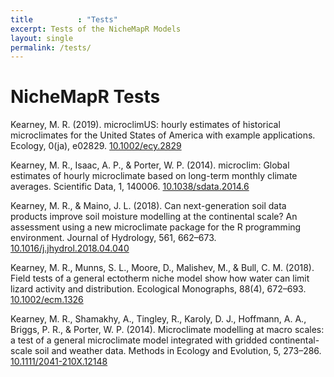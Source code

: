 ```yaml
---
title          : "Tests"
excerpt: Tests of the NicheMapR Models
layout: single
permalink: /tests/
---
```

<h1>NicheMapR Tests</h1>
<p>
Kearney, M. R. (2019). microclimUS: hourly estimates of historical microclimates for the United States of America with example applications. Ecology, 0(ja), e02829. <a href="https://10.1002/ecy.2829">10.1002/ecy.2829</a>
<p>
Kearney, M. R., Isaac, A. P., & Porter, W. P. (2014). microclim: Global estimates of hourly microclimate based on long-term monthly climate averages. Scientific Data, 1, 140006. <a href="https://<a href="https://10.1038/sdata.2014.6">10.1038/sdata.2014.6</a>
<p>
Kearney, M. R., & Maino, J. L. (2018). Can next-generation soil data products improve soil moisture modelling at the continental scale? An assessment using a new microclimate package for the R programming environment. Journal of Hydrology, 561, 662–673. <a href="https://10.1016/j.jhydrol.2018.04.040">10.1016/j.jhydrol.2018.04.040</a>
<p>
Kearney, M. R., Munns, S. L., Moore, D., Malishev, M., & Bull, C. M. (2018). Field tests of a general ectotherm niche model show how water can limit lizard activity and distribution. Ecological Monographs, 88(4), 672–693. <a href="https://10.1002/ecm.1326">10.1002/ecm.1326</a>
<p>
Kearney, M. R., Shamakhy, A., Tingley, R., Karoly, D. J., Hoffmann, A. A., Briggs, P. R., & Porter, W. P. (2014). Microclimate modelling at macro scales: a test of a general microclimate model integrated with gridded continental-scale soil and weather data. Methods in Ecology and Evolution, 5, 273–286. <a href="https:// 10.1111/2041-210X.12148">10.1111/2041-210X.12148</a>
<p>
